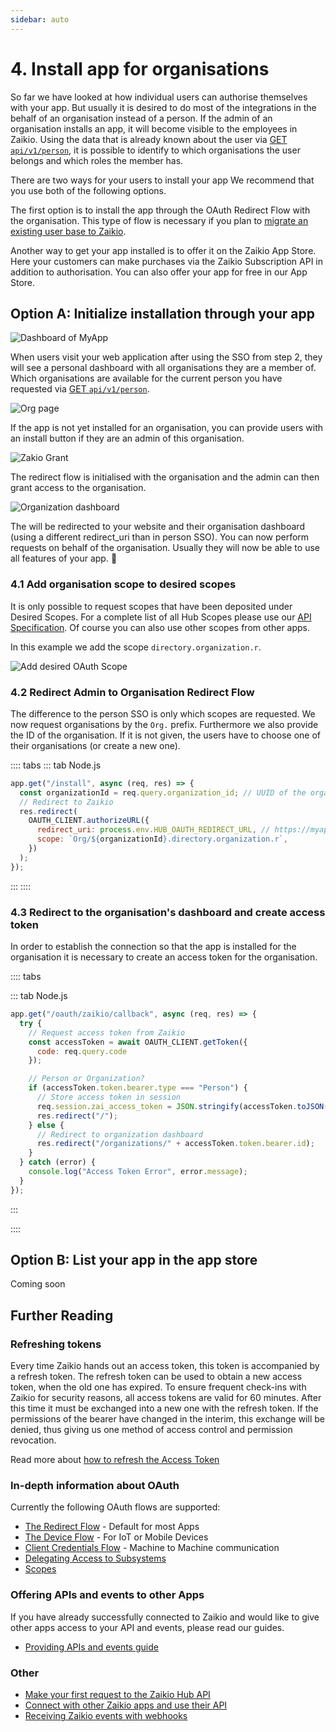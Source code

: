 ```yaml
---
sidebar: auto
---
```


# 4. Install app for organisations

So far we have looked at how individual users can authorise themselves with your app. But usually it is desired to do most of the integrations in the behalf of an organisation instead of a person. If the admin of an organisation installs an app, it will become visible to the employees in Zaikio. Using the data that is already known about the user via [GET `api/v1/person`](/api/directory/directory.html#/Person/getPerson), it is possible to identify to which organisations the user belongs and which roles the member has.

There are two ways for your users to install your app We recommend that you use both of the following options.

The first option is to install the app through the OAuth Redirect Flow with the organisation. This type of flow is necessary if you plan to [migrate an existing user base to Zaikio](/guide/migrate-existing-customers/).

Another way to get your app installed is to offer it on the Zaikio App Store. Here your customers can make purchases via the Zaikio Subscription API in addition to authorisation. You can also offer your app for free in our App Store.

## Option A: Initialize installation through your app

<div class="grid">
<div>
<div class="browser-mockup" data-url="myapp.com/dashboard">

![Dashboard of MyApp](./org1.png)

</div>

When users visit your web application after using the SSO from step 2, they will see a personal dashboard with all organisations they are a member of. Which organisations are available for the current person you have requested via [GET `api/v1/person`](/api/directory/directory.html#/Person/getPerson).

</div>

<div>
<div class="browser-mockup" data-url="myapp.com/organizations/my-org">

![Org page](./org2.png)

</div>

If the app is not yet installed for an organisation, you can provide users with an install button if they are an admin of this organisation.

</div>

<div>
<div class="browser-mockup" data-url="hub.zaikio.com/grant">

![Zakio Grant](./org3.png)

</div>

The redirect flow is initialised with the organisation and the admin can then grant access to the organisation.

</div>

<div>
<div class="browser-mockup" data-url="myapp.com/organizations/my-org">

![Organization dashboard](./org4.png)

</div>

The will be redirected to your website and their organisation dashboard (using a different redirect_uri than in person SSO). You can now perform requests on behalf of the organisation. Usually they will now be able to use all features of your app. :tada:

</div>
</div>

### 4.1 Add organisation scope to desired scopes

It is only possible to request scopes that have been deposited under Desired Scopes. For a complete list of all Hub Scopes please use our [API Specification](/api/directory/directory.html). Of course you can also use other scopes from other apps.

In this example we add the scope `directory.organization.r`.

<div class="browser-mockup" data-url="https://hub.sandbox.zaikio.com/organizations/zaikio/apps/demo_nodejs/oauth_credentials">

![Add desired OAuth Scope](./desired_scopes.gif)

</div>

### 4.2 Redirect Admin to Organisation Redirect Flow

The difference to the person SSO is only which scopes are requested. We now request organisations by the `Org.` prefix. Furthermore we also provide the ID of the organisation. If it is not given, the users have to choose one of their organisations (or create a new one).

:::: tabs
::: tab Node.js

```js
app.get("/install", async (req, res) => {
  const organizationId = req.query.organization_id; // UUID of the organisation e.g. ab9b3f38-6357-4ec2-bdb2-a7855f7d1c73
  // Redirect to Zaikio
  res.redirect(
    OAUTH_CLIENT.authorizeURL({
      redirect_uri: process.env.HUB_OAUTH_REDIRECT_URL, // https://myapp.com/oauth/zaikio/callback
      scope: `Org/${organizationId}.directory.organization.r`,
    })
  );
});
```
:::
::::


### 4.3 Redirect to the organisation's dashboard and create access token

In order to establish the connection so that the app is installed for the organisation it is necessary to create an access token for the organisation.

:::: tabs

::: tab Node.js
```js
app.get("/oauth/zaikio/callback", async (req, res) => {
  try {
    // Request access token from Zaikio
    const accessToken = await OAUTH_CLIENT.getToken({
      code: req.query.code
    });

    // Person or Organization?
    if (accessToken.token.bearer.type === "Person") {
      // Store access token in session
      req.session.zai_access_token = JSON.stringify(accessToken.toJSON());
      res.redirect("/");
    } else {
      // Redirect to organization dashboard
      res.redirect("/organizations/" + accessToken.token.bearer.id);
    }
  } catch (error) {
    console.log("Access Token Error", error.message);
  }
});
```
:::

::::


## Option B: List your app in the app store

Coming soon


## Further Reading

### Refreshing tokens

Every time Zaikio hands out an access token, this token is accompanied by a refresh token. The refresh token can be used to obtain a new access token, when the old one has expired. To ensure frequent check-ins with Zaikio for security reasons, all access tokens are valid for 60 minutes. After this time it must be exchanged into a new one with the refresh token. If the permissions of the bearer have changed in the interim, this exchange will be denied, thus giving us one method of access control and permission revocation.

Read more about [how to refresh the Access Token](./access-token-refresh.html)

### In-depth information about OAuth

Currently the following OAuth flows are supported:

- [The Redirect Flow](/guide/oauth/redirect-flow.html) - Default for most Apps
- [The Device Flow](/guide/oauth/device-flow.html) - For IoT or Mobile Devices
- [Client Credentials Flow](/guide/oauth/client-credentials.html) - Machine to Machine communication
- [Delegating Access to Subsystems](/guide/oauth/delegate-access.html)
- [Scopes](/guide/oauth/scopes.html)

### Offering APIs and events to other Apps

If you have already successfully connected to Zaikio and would like to give other apps access to your API and events, please read our guides.

- [Providing APIs and events guide](/guide/provide-api)

### Other

- [Make your first request to the Zaikio Hub API](/guide/try-api/)
- [Connect with other Zaikio apps and use their API](#coming-soon)
- [Receiving Zaikio events with webhooks](/guide/loom/receiving-events.html)
